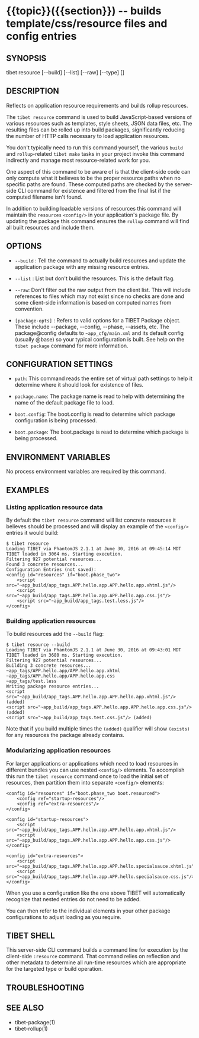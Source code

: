 {{topic}}({{section}}) -- builds template/css/resource files and config entries
=============================================

## SYNOPSIS

tibet resource [--build] [--list] [--raw] [--type] [<package-opts>]

## DESCRIPTION

Reflects on application resource requirements and builds rollup resources.

The `tibet resource` command is used to build JavaScript-based versions of
various resources such as templates, style sheets, JSON data files, etc. The
resulting files can be rolled up into build packages, significantly
reducing the number of HTTP calls necessary to load application resources.

You don't typically need to run this command yourself, the various `build` and
`rollup`-related `tibet make` tasks in your project invoke this command
indirectly and manage most resource-related work for you.

One aspect of this command to be aware of is that the client-side code can only
compute what it believes to be the proper resource paths when no specific paths
are found. These computed paths are checked by the server-side CLI command for
existence and filtered from the final list if the computed filename isn't found.

In addition to building loadable versions of resources this command will
maintain the `resources` `<config/>` in your application's package file. By
updating the package this command ensures the `rollup` command will find all
built resources and include them.

## OPTIONS

  * `--build` :
    Tell the command to actually build resources and update the application
package with any missing resource entries.

  * `--list` :
    List but don't build the resources. This is the default flag.

  * `--raw`:
    Don't filter out the raw output from the client list. This will include
references to files which may not exist since no checks are done and some
client-side information is based on computed names from convention.

  * `[package-opts]` :
    Refers to valid options for a TIBET Package object. These include --package,
--config, --phase, --assets, etc. The package@config defaults to
`~app_cfg/main.xml` and its default config (usually @base) so your typical
configuration is built. See help on the `tibet package` command for more
information.

## CONFIGURATION SETTINGS

  * `path`:
    This command reads the entire set of virtual path settings to help it
determine where it should look for existence of files.

  * `package.name`:
    The package name is read to help with determining the name of the default
package file to load.

  * `boot.config`:
    The boot.config is read to determine which package configuration is being
processed.

  * `boot.package`:
    The boot.package is read to determine which package is being processed.

## ENVIRONMENT VARIABLES

No process environment variables are required by this command.

## EXAMPLES

### Listing application resource data

By default the `tibet resource` command will list concrete resources it
believes should be processed and will display an example of the `<config/>`
entries it would build:

    $ tibet resource
    Loading TIBET via PhantomJS 2.1.1 at June 30, 2016 at 09:45:14 MDT
    TIBET loaded in 3064 ms. Starting execution.
    Filtering 927 potential resources...
    Found 3 concrete resources...
    Configuration Entries (not saved):
    <config id="resources" if="boot.phase_two">
        <script src="~app_build/app_tags.APP.hello.app.APP.hello.app.xhtml.js"/>
        <script src="~app_build/app_tags.APP.hello.app.APP.hello.app.css.js"/>
        <script src="~app_build/app_tags.test.less.js"/>
    </config>

### Building application resources

To build resources add the `--build` flag:

    $ tibet resource --build
    Loading TIBET via PhantomJS 2.1.1 at June 30, 2016 at 09:43:01 MDT
    TIBET loaded in 3680 ms. Starting execution.
    Filtering 927 potential resources...
    Building 3 concrete resources...
    ~app_tags/APP.hello.app/APP.hello.app.xhtml
    ~app_tags/APP.hello.app/APP.hello.app.css
    ~app_tags/test.less
    Writing package resource entries...
    <script src="~app_build/app_tags.APP.hello.app.APP.hello.app.xhtml.js"/> (added)
    <script src="~app_build/app_tags.APP.hello.app.APP.hello.app.css.js"/> (added)
    <script src="~app_build/app_tags.test.css.js"/> (added)

Note that if you build multiple times the `(added)` qualifier will show
`(exists)` for any resources the package already contains.

### Modularizing application resources

For larger applications or applications which need to load resources in
different bundles you can use nested `<config/>` elements. To accomplish
this run the `tibet resource` command once to load the initial set of
resources, then partition them into separate `<config/>` elements:

    <config id="resources" if="boot.phase_two boot.resourced">
        <config ref="startup-resources"/>
        <config ref="extra-resources"/>
    </config>

    <config id="startup-resources">
        <script src="~app_build/app_tags.APP.hello.app.APP.hello.app.xhtml.js"/>
        <script src="~app_build/app_tags.APP.hello.app.APP.hello.app.css.js"/>
    </config>

    <config id="extra-resources">
        <script src="~app_build/app_tags.APP.hello.app.APP.hello.specialsauce.xhtml.js"/>
        <script src="~app_build/app_tags.APP.hello.app.APP.hello.specialsauce.css.js"/>
    </config>

When you use a configuration like the one above TIBET will automatically
recognize that nested entries do not need to be added.

You can then refer to the individual <config/> elements in your other
package configurations to adjust loading as you require.

## TIBET SHELL

This server-side CLI command builds a command line for execution by the
client-side `:resource` command. That command relies on reflection and other
metadata to determine all run-time resources which are appropriate for the
targeted type or build operation.

## TROUBLESHOOTING


## SEE ALSO

  * tibet-package(1)
  * tibet-rollup(1)

